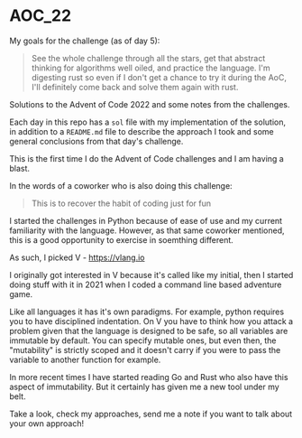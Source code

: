 # AOC_22

My goals for the challenge (as of day 5):

> See the whole challenge through all the stars, get that abstract thinking for algorithms well oiled, and practice the language. 
> I'm digesting rust so even if I don't get a chance to try it during the AoC, I'll definitely come back and solve them again with rust.

Solutions to the Advent of Code 2022 and some notes from the challenges.

Each day in this repo has a `sol` file with my implementation of the solution, in addition to a `README.md` file to describe the approach I took and some general conclusions from that day's challenge.

This is the first time I do the Advent of Code challenges and I am having a blast.

In the words of a coworker who is also doing this challenge:

> This is to recover the habit of coding just for fun

I started the challenges in Python because of ease of use and my current familiarity with the language. However, as that same coworker mentioned, this is a good opportunity to exercise in soemthing different.

As such, I picked V - https://vlang.io

I originally got interested in V because it's called like my initial, then I started doing stuff with it in 2021 when I coded a command line based adventure game.

Like all languages it has it's own paradigms. For example, python requires you to have disciplined indentation. On V you have to think how you attack a problem given that the language is designed to be safe, so all variables are immutable by default. You can specify mutable ones, but even then, the "mutability" is strictly scoped and it doesn't carry if you were to pass the variable to another function for example.

In more recent times I have started reading Go and Rust who also have this aspect of immutability. But it certainly has given me a new tool under my belt.

Take a look, check my approaches, send me a note if you want to talk about your own approach!

